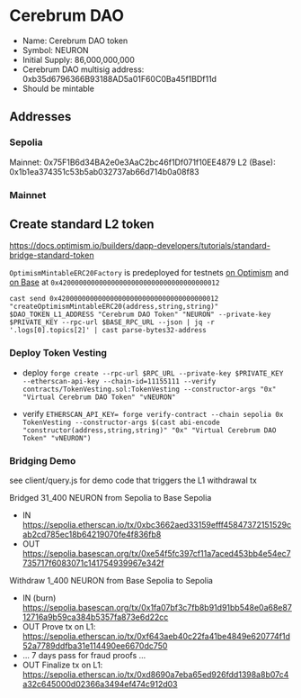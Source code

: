 # Cerebrum DAO

- Name: Cerebrum DAO token 
- Symbol: NEURON
- Initial Supply: 86,000,000,000
- Cerebrum DAO multisig address: 0xb35d6796366B93188AD5a01F60C0Ba45f1BDf11d
- Should be mintable

## Addresses

### Sepolia
Mainnet: 0x75F1B6d34BA2e0e3AaC2bc46f1Df071f10EE4879
L2 (Base): 0x1b1ea374351c53b5ab032737ab66d714b0a08f83

### Mainnet

## Create standard L2 token

https://docs.optimism.io/builders/dapp-developers/tutorials/standard-bridge-standard-token

`OptimismMintableERC20Factory` is predeployed for testnets [on Optimism](https://docs.optimism.io/chain/addresses#op-sepolia-l2) and [on Base](https://docs.base.org/base-contracts) at `0x4200000000000000000000000000000000000012`

`cast send 0x4200000000000000000000000000000000000012 "createOptimismMintableERC20(address,string,string)" $DAO_TOKEN_L1_ADDRESS "Cerebrum DAO Token" "NEURON" --private-key $PRIVATE_KEY --rpc-url $BASE_RPC_URL --json | jq -r '.logs[0].topics[2]' | cast parse-bytes32-address`



### Deploy Token Vesting

- deploy
`forge create --rpc-url $RPC_URL --private-key $PRIVATE_KEY  --etherscan-api-key --chain-id=11155111 --verify contracts/TokenVesting.sol:TokenVesting --constructor-args "0x" "Virtual Cerebrum DAO Token" "vNEURON"`

- verify
`ETHERSCAN_API_KEY= forge verify-contract --chain sepolia 0x TokenVesting --constructor-args $(cast abi-encode "constructor(address,string,string)" "0x" "Virtual Cerebrum DAO Token" "vNEURON")`

### Bridging Demo

see client/query.js for demo code that triggers the L1 withdrawal tx  

Bridged 31_400 NEURON from Sepolia to Base Sepolia
- IN https://sepolia.etherscan.io/tx/0xbc3662aed33159efff45847372151529cab2cd785ec18b64219070fe4f836fb8
- OUT https://sepolia.basescan.org/tx/0xe54f5fc397cf11a7aced453bb4e54ec7735717f6083071c141754939967e342f

Withdraw 1_400 NEURON from Base Sepolia to Sepolia
- IN (burn) https://sepolia.basescan.org/tx/0x1fa07bf3c7fb8b91d91bb548e0a68e8712716a9b59ca384b5357fa873e6d22cc
- OUT Prove tx on L1: https://sepolia.etherscan.io/tx/0xf643aeb40c22fa41be4849e620774f1d52a7789ddfba31e114490ee6670dc750
- ... 7 days pass for fraud proofs ...
- OUT Finalize tx on L1: https://sepolia.etherscan.io/tx/0xd8690a7eba65ed926fdd1398a8b07c4a32c645000d02366a3494ef474c912d03




